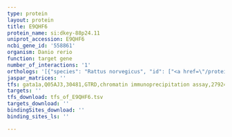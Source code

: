 ```yaml
---
type: protein
layout: protein
title: E9QHF6
protein_name: si:dkey-88p24.11
uniprot_accession: E9QHF6
ncbi_gene_id: '558861'
organism: Danio rerio
function: target gene
number_of_interactions: '1'
orthologs: '[{"species": "Rattus norvegicus", "id": ["<a href=\"/protein/d4ael3\">D4AEL3</a>"]}]'
jaspar_matrices: ''
tfs: gata1a,Q05AJ3,30481,GTRD,chromatin immunoprecipitation assay,27924024%5Buid%5D,No
targets: ''
tfs_download: tfs_of_E9QHF6.tsv
targets_download: ''
bindingSites_download: ''
binding_sites_ls: ''

---
```

